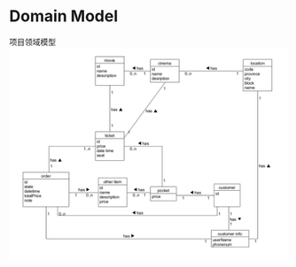 # Domain Model
项目领域模型
![](https://github.com/BruMovie/Dashboard/blob/gh-pages/doc/DomainModelDiagram/domainmodel.png?raw=true)